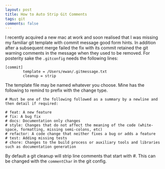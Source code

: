 ```yaml
---
layout: post
title: How to Auto Strip Git Comments
tags: git
comments: false
---
```

I recently acquired a new mac at work and soon realised that I was missing my familiar
git template with commit message good form hints.  In addition after a subsequent merge
failed the fix with its commit retained the git warning comments in the message when they
used to be removed.  For posterity sake the `.gitconfig` needs the following lines:

```terminal
[commit]
        template = /Users/ewan/.gitmessage.txt
        cleanup = strip
```

The template file may be named whatever you choose.  Mine has the following to
remind to prefix with the change type.

```terminal
# Must be one of the following followed as a summary by a newline and then detail if required:

# feat: A new feature
# fix: A bug fix
# docs: Documentation only changes
# style: Changes that do not affect the meaning of the code (white-space, formatting, missing semi-colons, etc)
# refactor: A code change that neither fixes a bug or adds a feature
# test: Adding missing tests
# chore: Changes to the build process or auxiliary tools and libraries such as documentation generation
```

By default a git cleanup will strip line comments that start with *#*.  This can be changed with the `commentChar` in the git config.
